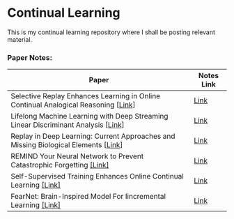 # Continual Learning

This is my continual learning repository where I shall be posting relevant material. 

### Paper Notes:


| Paper                                                                                                                  | Notes Link                                       |
| ---------------------------------------------------------------------------------------------------------------------- | ------------------------------------------------ |
| Selective Replay Enhances Learning in Online Continual Analogical Reasoning [[Link](https://arxiv.org/abs/2103.03987)] | [Link](https://hackmd.io/@rishika2110/r1nhjM6uu) |
| Lifelong Machine Learning with Deep Streaming Linear Discriminant Analysis [[Link](https://arxiv.org/abs/1909.01520)]  | [Link](https://hackmd.io/@rishika2110/ryO9Aq0__) |
|  Replay in Deep Learning: Current Approaches and Missing Biological Elements [[Link](https://arxiv.org/abs/2104.04132)] | [Link](https://hackmd.io/@rishika2110/r1x9CX9__)|
|REMIND Your Neural Network to Prevent Catastrophic Forgetting [[Link]](https://arxiv.org/abs/1910.02509)|[Link](https://hackmd.io/@rishika2110/HkgHvV56wO)|
|Self-Supervised Training Enhances Online Continual Learning [[Link]](https://arxiv.org/abs/2103.14010)|[Link](https://hackmd.io/@rishika2110/BkZxduMFd)|
|FearNet: Brain-Inspired Model For Iincremental Learning [[Link]](https://arxiv.org/abs/1711.10563)|[Link](https://hackmd.io/@rishika2110/r1XcdZZKO)|


